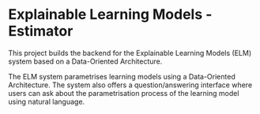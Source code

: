 # Explainable Learning Models - Estimator

This project builds the backend for the Explainable Learning Models (ELM) system based on a Data-Oriented Architecture.

The ELM system parametrises learning models using a Data-Oriented Architecture. The system also offers a question/answering interface where users can ask about the parametrisation process 
of the learning model using natural language.

